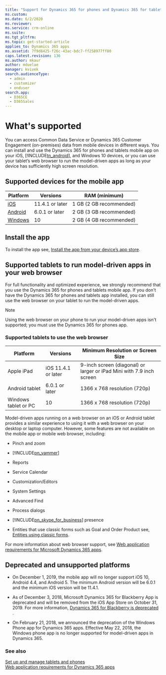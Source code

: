 ```yaml
---
title: "Support for Dynamics 365 for phones and Dynamics 365 for tablets | MicrosoftDocs"
ms.custom:
ms.date: 6/2/2020
ms.reviewer:
ms.service: crm-online
ms.suite:
ms.tgt_pltfrm:
ms.topic: get-started-article
applies_to: Dynamics 365 apps
ms.assetid: 7f9d8425-f26c-43ac-bdc7-ff258977ff80
caps.latest.revision: 136
ms.author: mkaur
author: mduelae
manager: kvivek
search.audienceType:
  - admin
  - customizer
  - enduser
search.app:
  - D365CE
  - D365Sales
---
```

# What's supported

You can access Common Data Service or Dynamics 365 Customer Engagement (on-premises) data from mobile devices in different ways. You can install and use the Dynamics 365 for phones and tablets mobile app on your iOS, [!INCLUDE[tn_android](../includes/tn-android.md)], and Windows 10 devices, or you can use your tablet’s web browser to run the model-driven apps as long as your device has sufficiently high screen resolution.
  
## Supported devices for the mobile app
  
|                              Platform                              |   Versions    | RAM (minimum)  | 
|--------------------------------------------------------------------|---------------|---------------|
|       [iOS](https://docs.microsoft.com/dynamics365/mobile-app/install-dynamics-365-for-phones-and-tablets#install-the-app-from-your-devices-app-store)       | 11.4.1 or later  |     1 GB (2 GB recommended)     
|     [Android](https://docs.microsoft.com/dynamics365/mobile-app/install-dynamics-365-for-phones-and-tablets#install-the-app-from-your-devices-app-store)     | 6.0.1 or later |     2 GB (3 GB recommended)    |                                  |
| [Windows](https://docs.microsoft.com/dynamics365/mobile-app/install-dynamics-365-for-phones-and-tablets#install-the-app-from-your-devices-app-store) |      10       |     2 GB (4 GB recommended)                     
 
 
  
## Install the app 

To install the app see, [Install the app from your device’s app store](https://docs.microsoft.com/dynamics365/mobile-app/install-dynamics-365-for-phones-and-tablets#install-the-app-from-your-devices-app-store).

   

## Supported tablets to run model-driven apps in your web browser 

For full functionality and optimized experience, we strongly recommend that you use the Dynamics 365 for phones and tablets mobile app. If you don't have the Dynamics 365 for phones and tablets app installed, you can still use the web browser on your tablet to run the model-driven apps. 

> [!NOTE]
> Using the web browser on your phone to run your model-driven apps isn't supported; you must use the Dynamics 365 for phones app. 


### Supported tablets to use the web browser
  
|                              Platform                             |   Versions  | Minimum Resolution or Screen Size  | 
|--------------------------------------------------------------------|---------------|---------------|
|       Apple iPad      | iOS 11.4.1 or later  |     9-inch screen (diagonal) or larger or iPad Mini with 7.9 inch screen      |                                     | 
|     Android tablet  | 6.0.1 or later |     1366 x 768 resolution (720p)    |                                  |
| Windows tablet or PC |      10       |     1366 x 768 resolution (720p)
        

  
Model-driven apps running on a web browser on an iOS or Android tablet provides a similar experience to using it with a web browser on your desktop or laptop computer. However, some features are not available on the mobile app or mobile web browser, including:
  
- Pinch and zoom  
  
- [!INCLUDE[pn_yammer](../includes/pn-yammer.md)]  
  
- Reports 

- Service Calendar 
  
- Customization/Editors  
  
- System Settings  
  
- Advanced Find  
  
- Process dialogs  
  
- [!INCLUDE[pn_skype_for_business](../includes/pn-skype-for-business.md)] presence  
  
- Entities that use classic forms such as Goal and Order Product see, [Entities using classic forms](../customize/create-design-forms.md).  

For more information about web browser support, see [Web application requirements for Microsoft Dynamics 365 apps](../admin/web-application-requirements.md).


## Deprecated and unsupported platforms

- On December 1, 2019, the mobile app will no longer support iOS 10, Android 4.4, and Android 5. The minimum Android version will be 6.0.1 and the minimum iOS version will be 11.4.1.

- As of December 3, 2018, Microsoft Dynamics 365 for Blackberry App is deprecated and will be removed from the iOS App Store on October 31, 2019. For more information, [Dynamics 365 for Blackberry is deprecated
](https://docs.microsoft.com/power-platform/important-changes-coming#dynamics-365-for-blackberry-is-deprecated).

- On February 21, 2018, we announced the deprecation of the Windows Phone app for Dynamics 365 apps. Effective May 22, 2018, the Windows phone app is no longer supported for model-driven apps in Dynamics 365.

  
### See also  
 [Set up and manage tablets and phones](set-up-dynamics-365-for-phones-and-dynamics-365-for-tablets.md)   
 [Web application requirements for Dynamics 365 apps](../admin/web-application-requirements.md)   
